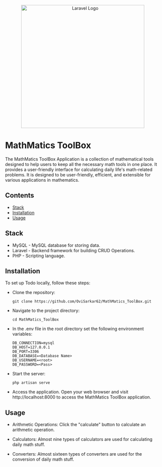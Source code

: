 <p align="center"><a href="https://laravel.com" target="_blank"><img src="https://raw.githubusercontent.com/laravel/art/master/logo-lockup/5%20SVG/2%20CMYK/1%20Full%20Color/laravel-logolockup-cmyk-red.svg" width="400" alt="Laravel Logo"></a></p>

# MathMatics ToolBox

The MathMatics ToolBox Application is a collection of mathematical tools designed to help users to keep all the necessary math tools in one place. It provides a user-friendly interface for calculating daily life's math-related problems. It is designed to be user-friendly, efficient, and extensible for various applications in mathematics.

## Contents

- [Stack](#stack)
- [Installation](#installation) 
- [Usage](#usage) 

## Stack

- MySQL - MySQL database for storing data.
- Laravel - Backend framework for building CRUD Operations.
- PHP - Scripting language.

## Installation

To set up Todo locally, follow these steps:

- Clone the repository:

      git clone https://github.com/OviSarkar62/MathMatics_ToolBox.git
      
- Navigate to the project directory:

      cd MathMatics_ToolBox

- In the .env file in the root directory set the following environment variables:

      DB_CONNECTION=mysql
      DB_HOST=127.0.0.1
      DB_PORT=3306
      DB_DATABASE=<Database Name>
      DB_USERNAME=<root>
      DB_PASSWORD=<Pass>

- Start the server: 

      php artisan serve
  
- Access the application. Open your web browser and visit http://localhost:8000 to access the MathMatics ToolBox application.

## Usage

- Arithmetic Operations: Click the "calculate" button to calculate an arithmetic operation.

- Calculators: Almost nine types of calculators are used for calculating daily math stuff.

- Converters: Almost sixteen types of converters are used for the conversion of daily math stuff.
